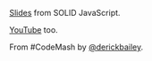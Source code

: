 [Slides](https://speakerdeck.com/derickbailey/solid-software-development-in-a-wobbly-world-wide-web) from SOLID JavaScript.

[YouTube](http://www.youtube.com/watch?v=TAVn7s-kO9o) too.

From #CodeMash by [@derickbailey](https://twitter.com/derickbailey).

 
